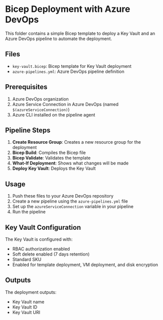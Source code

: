 # Bicep Deployment with Azure DevOps

This folder contains a simple Bicep template to deploy a Key Vault and an Azure DevOps pipeline to automate the deployment.

## Files

- `key-vault.bicep`: Bicep template for Key Vault deployment
- `azure-pipelines.yml`: Azure DevOps pipeline definition

## Prerequisites

1. Azure DevOps organization
2. Azure Service Connection in Azure DevOps (named `$(azureServiceConnection)`)
3. Azure CLI installed on the pipeline agent

## Pipeline Steps

1. **Create Resource Group**: Creates a new resource group for the deployment
2. **Bicep Build**: Compiles the Bicep file
3. **Bicep Validate**: Validates the template
4. **What-If Deployment**: Shows what changes will be made
5. **Deploy Key Vault**: Deploys the Key Vault

## Usage

1. Push these files to your Azure DevOps repository
2. Create a new pipeline using the `azure-pipelines.yml` file
3. Set up the `azureServiceConnection` variable in your pipeline
4. Run the pipeline

## Key Vault Configuration

The Key Vault is configured with:
- RBAC authorization enabled
- Soft delete enabled (7 days retention)
- Standard SKU
- Enabled for template deployment, VM deployment, and disk encryption

## Outputs

The deployment outputs:
- Key Vault name
- Key Vault ID
- Key Vault URI